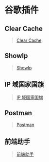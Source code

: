# 谷歌插件

## Clear Cache
> [Clear Cache](https://chrome.google.com/webstore/detail/cppjkneekbjaeellbfkmgnhonkkjfpdn)

## ShowIp
> [ShowIp](https://chrome.google.com/webstore/detail/agoljmemkbciolpigpabjfkagboolkcj)

## IP 域国家国旗
> [IP 域国家国旗](https://chrome.google.com/webstore/detail/mlpapfcfoakknnhkfpencomejbcecdfp)

## Postman
> [Postman](https://chrome.google.com/webstore/detail/postman/fhbjgbiflinjbdggehcddcbncdddomop?hl=en)

## 前端助手
> [前端助手](https://chrome.google.com/webstore/detail/pkgccpejnmalmdinmhkkfafefagiiiad)
